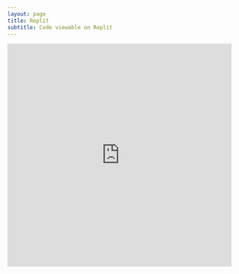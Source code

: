 ```yaml
---
layout: page
title: Replit
subtitle: Code viewable on Replit
---
```


<iframe frameborder="0" width="100%" height="500px" src="https://replit.com/@RachelWei1/Data-Structures-Indiv?lite=true"></iframe>